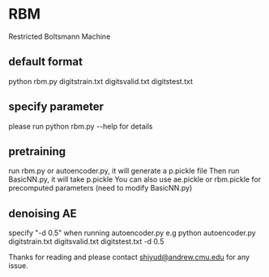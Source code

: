 # RBM
Restricted Boltsmann Machine
## default format
python rbm.py digitstrain.txt digitsvalid.txt digitstest.txt 
## specify parameter
please run python rbm.py --help for details
## pretraining
run rbm.py or autoencoder.py, it will generate a p.pickle file
Then run BasicNN.py, it will take p.pickle 
You can also use ae.pickle or rbm.pickle for precomputed parameters (need to modify BasicNN.py)
## denoising AE
specify "-d 0.5" when running autoencoder.py
e.g python autoencoder.py digitstrain.txt digitsvalid.txt digitstest.txt  -d 0.5

Thanks for reading and please contact shiyud@andrew.cmu.edu for any issue.


